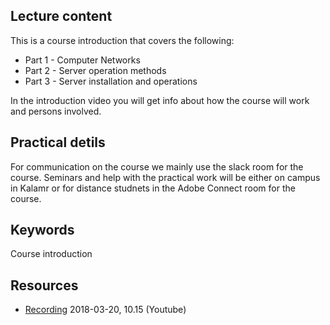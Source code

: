 ## Lecture content
This is a course introduction that covers the following:
  * Part 1 - Computer Networks
  * Part 2 - Server operation methods
  * Part 3 - Server installation and operations
 
 In the introduction video you will get info about how the course will work and persons involved.
 
 ## Practical detils

 For communication on the course we mainly use the slack room for the course. Seminars and help with the practical work will be either on campus in Kalamr or for distance studnets in the Adobe Connect room for the course.


## Keywords
Course introduction

## Resources
- [Recording](https://www.youtube.com/watch?v=774AGog-tuY&t=4m24s) 2018-03-20, 10.15 (Youtube)
